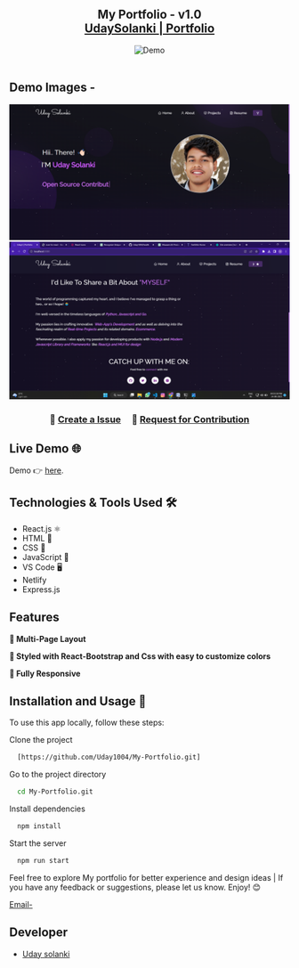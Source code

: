<h2 align="center">
  My Portfolio - v1.0<br/>
  <a href="" target="_blank">UdaySolanki | Portfolio</a>
</h2>
<div align="center">
  <img alt="Demo" src="" />
</div>

<br/>

## Demo Images - 
![image](Images/Demo1.png)
![image](Images/Demo2.png)

 

<h3 align="center">
    🔹
    <a href="https://github.com/Uday1004/My-Portfolio/issues">Create a Issue</a> &nbsp; &nbsp;
    🔹
    <a href="https://github.com/Uday1004/My-Portfolio/issues">Request for Contribution</a>
</h3>

 ## Live Demo 🌐

Demo 👉 [here]().

<!-- ## Built With

My personal portfolio <a href="https://soumyajit.vercel.app/" target="_blank">soumyajit.tech</a> which features some of my github projects as well as my resume and technical skills.<br/> -->

## Technologies & Tools Used 🛠️

- React.js ⚛️
- HTML 📄
- CSS 🎨
- JavaScript 🚀
- VS Code 🖥️
- Netlify 
- Express.js
 


## Features

**📖 Multi-Page Layout**

**🎨 Styled with React-Bootstrap and Css with easy to customize colors**

**📱 Fully Responsive**

## Installation and Usage 🚀

To use this app locally, follow these steps:

Clone the project

```bash
  [https://github.com/Uday1004/My-Portfolio.git]
```

Go to the project directory

```bash
  cd My-Portfolio.git
```

Install dependencies

```bash
  npm install
```

Start the server

```bash
  npm run start
```

 

Feel free to explore My portfolio for better experience and design ideas | If you have any feedback or suggestions, please let us know. Enjoy! 😊

<a href="mailto:udaysolanki530@gmail.com?">Email-</a>

## Developer
- [Uday solanki](https://www.github.com/Uday1004)

 